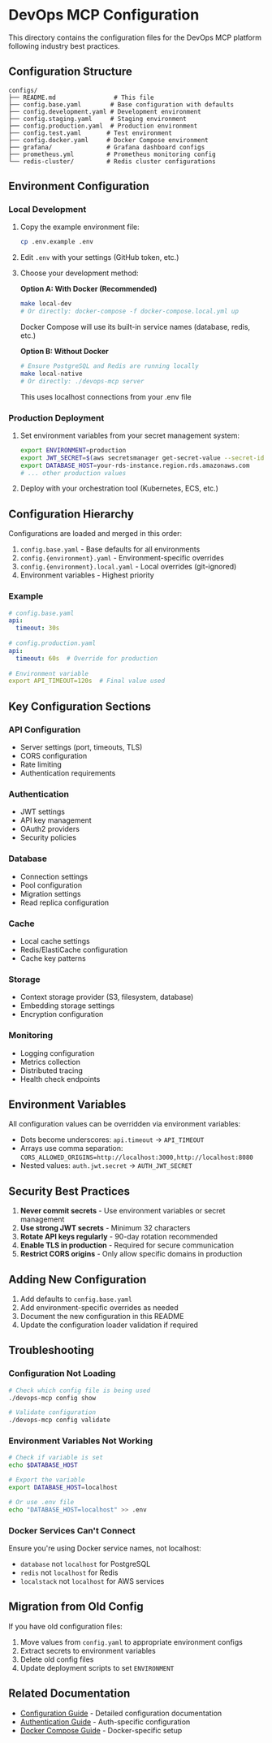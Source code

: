 # DevOps MCP Configuration

This directory contains the configuration files for the DevOps MCP platform following industry best practices.

## Configuration Structure

```
configs/
├── README.md                # This file
├── config.base.yaml        # Base configuration with defaults
├── config.development.yaml # Development environment
├── config.staging.yaml     # Staging environment  
├── config.production.yaml  # Production environment
├── config.test.yaml       # Test environment
├── config.docker.yaml     # Docker Compose environment
├── grafana/               # Grafana dashboard configs
├── prometheus.yml         # Prometheus monitoring config
└── redis-cluster/         # Redis cluster configurations
```

## Environment Configuration

### Local Development

1. Copy the example environment file:
   ```bash
   cp .env.example .env
   ```

2. Edit `.env` with your settings (GitHub token, etc.)

3. Choose your development method:

   **Option A: With Docker (Recommended)**
   ```bash
   make local-dev
   # Or directly: docker-compose -f docker-compose.local.yml up
   ```
   Docker Compose will use its built-in service names (database, redis, etc.)

   **Option B: Without Docker**
   ```bash
   # Ensure PostgreSQL and Redis are running locally
   make local-native
   # Or directly: ./devops-mcp server
   ```
   This uses localhost connections from your .env file

### Production Deployment

1. Set environment variables from your secret management system:
   ```bash
   export ENVIRONMENT=production
   export JWT_SECRET=$(aws secretsmanager get-secret-value --secret-id jwt-secret --query SecretString --output text)
   export DATABASE_HOST=your-rds-instance.region.rds.amazonaws.com
   # ... other production values
   ```

2. Deploy with your orchestration tool (Kubernetes, ECS, etc.)

## Configuration Hierarchy

Configurations are loaded and merged in this order:

1. `config.base.yaml` - Base defaults for all environments
2. `config.{environment}.yaml` - Environment-specific overrides
3. `config.{environment}.local.yaml` - Local overrides (git-ignored)
4. Environment variables - Highest priority

### Example

```yaml
# config.base.yaml
api:
  timeout: 30s
  
# config.production.yaml  
api:
  timeout: 60s  # Override for production
  
# Environment variable
export API_TIMEOUT=120s  # Final value used
```

## Key Configuration Sections

### API Configuration
- Server settings (port, timeouts, TLS)
- CORS configuration
- Rate limiting
- Authentication requirements

### Authentication
- JWT settings
- API key management
- OAuth2 providers
- Security policies

### Database
- Connection settings
- Pool configuration
- Migration settings
- Read replica configuration

### Cache
- Local cache settings
- Redis/ElastiCache configuration
- Cache key patterns

### Storage
- Context storage provider (S3, filesystem, database)
- Embedding storage settings
- Encryption configuration

### Monitoring
- Logging configuration
- Metrics collection
- Distributed tracing
- Health check endpoints

## Environment Variables

All configuration values can be overridden via environment variables:

- Dots become underscores: `api.timeout` → `API_TIMEOUT`
- Arrays use comma separation: `CORS_ALLOWED_ORIGINS=http://localhost:3000,http://localhost:8080`
- Nested values: `auth.jwt.secret` → `AUTH_JWT_SECRET`

## Security Best Practices

1. **Never commit secrets** - Use environment variables or secret management
2. **Use strong JWT secrets** - Minimum 32 characters
3. **Rotate API keys regularly** - 90-day rotation recommended
4. **Enable TLS in production** - Required for secure communication
5. **Restrict CORS origins** - Only allow specific domains in production

## Adding New Configuration

1. Add defaults to `config.base.yaml`
2. Add environment-specific overrides as needed
3. Document the new configuration in this README
4. Update the configuration loader validation if required

## Troubleshooting

### Configuration Not Loading

```bash
# Check which config file is being used
./devops-mcp config show

# Validate configuration
./devops-mcp config validate
```

### Environment Variables Not Working

```bash
# Check if variable is set
echo $DATABASE_HOST

# Export the variable
export DATABASE_HOST=localhost

# Or use .env file
echo "DATABASE_HOST=localhost" >> .env
```

### Docker Services Can't Connect

Ensure you're using Docker service names, not localhost:
- `database` not `localhost` for PostgreSQL
- `redis` not `localhost` for Redis
- `localstack` not `localhost` for AWS services

## Migration from Old Config

If you have old configuration files:

1. Move values from `config.yaml` to appropriate environment configs
2. Extract secrets to environment variables
3. Delete old config files
4. Update deployment scripts to set `ENVIRONMENT`

## Related Documentation

- [Configuration Guide](../docs/operations/configuration-guide.md) - Detailed configuration documentation
- [Authentication Guide](../docs/operations/authentication-operations-guide.md) - Auth-specific configuration
- [Docker Compose Guide](../docker-compose.local.yml) - Docker-specific setup